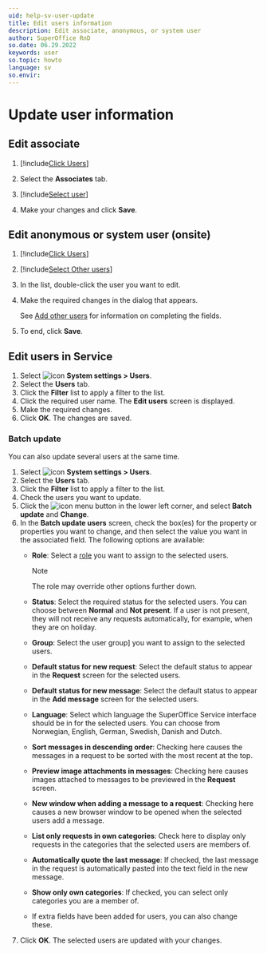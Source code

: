 ```yaml
---
uid: help-sv-user-update
title: Edit users information
description: Edit associate, anonymous, or system user
author: SuperOffice RnD
so.date: 06.29.2022
keywords: user
so.topic: howto
language: sv
so.envir:
---
```


# Update user information

## Edit associate

1. [!include[Click Users](includes/goto-users.md)]

2. Select the **Associates** tab.

3. [!include[Select user](includes/select-user.md)]

4. Make your changes and click **Save**.

## <a id="other" />Edit anonymous or system user (onsite)

1. [!include[Click Users](includes/goto-users.md)]

2. [!include[Select Other users](includes/select-other-users.md)]

3. In the list, double-click the user you want to edit.

4. Make the required changes in the dialog that appears.

    See [Add other users][1] for information on completing the fields.

5. To end, click **Save**.

## <a id="service" />Edit users in Service

1. Select ![icon][img1] **System settings > Users**.
2. Select the **Users** tab.
3. Click the **Filter** list to apply a filter to the list.
4. Click the required user name. The **Edit users** screen is displayed.
5. Make the required changes.
6. Click **OK**. The changes are saved.

### Batch update

You can also update several users at the same time.

1. Select ![icon][img1] **System settings > Users**.
2. Select the **Users** tab.
3. Click the **Filter** list to apply a filter to the list.
4. Check the users you want to update.
5. Click the ![icon][img2] menu button in the lower left corner, and select **Batch update** and **Change**.
6. In the **Batch update users** screen, check the box(es) for the property or properties you want to change, and then select the value you want in the associated field. The following options are available:
    * **Role**: Select a [role][3] you want to assign to the selected users.

        > [!NOTE]
        > The role may override other options further down.

    * **Status**: Select the required status for the selected users. You can choose between **Normal** and **Not present**. If a user is not present, they will not receive any requests automatically, for example, when they are on holiday.

    * **Group**: Select the user group] you want to assign to the selected users.

    * **Default status for new request**: Select the default status to appear in the **Request** screen for the selected users.

    * **Default status for new message**: Select the default status to appear in the **Add message** screen for the selected users.

    * **Language**: Select which language the SuperOffice Service interface should be in for the selected users. You can choose from Norwegian, English, German, Swedish, Danish and Dutch.

    * **Sort messages in descending order**: Checking here causes the messages in a request to be sorted with the most recent at the top.

    * **Preview image attachments in messages**: Checking here causes images attached to messages to be previewed in the **Request** screen.

    * **New window when adding a message to a request**: Checking here causes a new browser window to be opened when the selected users add a message.

    * **List only requests in own categories**: Check here to display only requests in the categories that the selected users are members of.

    * **Automatically quote the last message**: If checked, the last message in the request is automatically pasted into the text field in the new message.

    * **Show only own categories**: If checked, you can select only categories you are a member of.

    * If extra fields have been added for users, you can also change these.
7. Click **OK**. The selected users are updated with your changes.

<!-- Referenced links -->
[1]: add-other-user.md
[3]: role/index.md

<!-- Referenced images -->
[img1]: ../../../../media/icons/settings-small.png
[img2]: ../../../../media/icons/btn-menu.png

